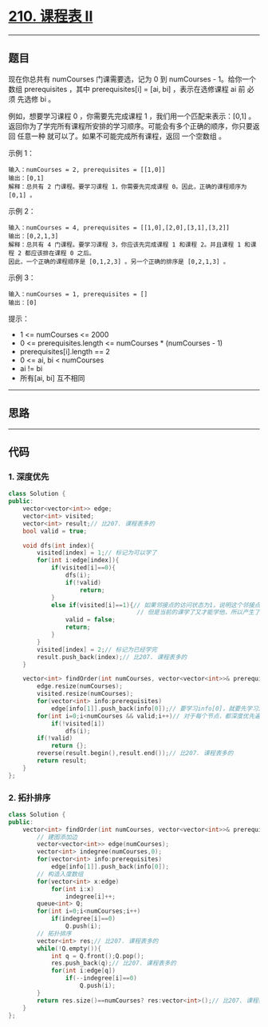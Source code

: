 # [210. 课程表 II](https://leetcode.cn/problems/course-schedule-ii/description/)

---

## 题目

现在你总共有 numCourses 门课需要选，记为 0 到 numCourses - 1。给你一个数组 prerequisites ，其中 prerequisites[i] = [ai, bi] ，表示在选修课程 ai 前 必须 先选修 bi 。  

例如，想要学习课程 0 ，你需要先完成课程 1 ，我们用一个匹配来表示：[0,1] 。
返回你为了学完所有课程所安排的学习顺序。可能会有多个正确的顺序，你只要返回 任意一种 就可以了。如果不可能完成所有课程，返回 一个空数组 。  

示例 1：  
```
输入：numCourses = 2, prerequisites = [[1,0]]
输出：[0,1]
解释：总共有 2 门课程。要学习课程 1，你需要先完成课程 0。因此，正确的课程顺序为 [0,1] 。
```

示例 2：  
```
输入：numCourses = 4, prerequisites = [[1,0],[2,0],[3,1],[3,2]]
输出：[0,2,1,3]
解释：总共有 4 门课程。要学习课程 3，你应该先完成课程 1 和课程 2。并且课程 1 和课程 2 都应该排在课程 0 之后。
因此，一个正确的课程顺序是 [0,1,2,3] 。另一个正确的排序是 [0,2,1,3] 。
```

示例 3：  
```
输入：numCourses = 1, prerequisites = []
输出：[0]
```

提示：  

- 1 <= numCourses <= 2000
- 0 <= prerequisites.length <= numCourses * (numCourses - 1)
- prerequisites[i].length == 2
- 0 <= ai, bi < numCourses
- ai != bi
- 所有[ai, bi] 互不相同

---

## 思路

---

## 代码

### 1. 深度优先

```C++
class Solution {
public:
    vector<vector<int>> edge;
    vector<int> visited;
    vector<int> result;// 比207. 课程表多的
    bool valid = true;

    void dfs(int index){
        visited[index] = 1;// 标记为可以学了
        for(int i:edge[index]){
            if(visited[i]==0){
                dfs(i);
                if(!valid)
                    return;
            }
            else if(visited[i]==1){// 如果邻接点的访问状态为1，说明这个邻接点已经被标记为可以学，
                                    // 但是当前的课学了又才能学他，所以产生了矛盾，也就是出现了环
                valid = false;
                return;
            }
        }
        visited[index] = 2;// 标记为已经学完
        result.push_back(index);// 比207. 课程表多的
    }

    vector<int> findOrder(int numCourses, vector<vector<int>>& prerequisites) {
        edge.resize(numCourses);
        visited.resize(numCourses);
        for(vector<int> info:prerequisites)
            edge[info[1]].push_back(info[0]);// 要学习info[0]，就要先学习info[1]
        for(int i=0;i<numCourses && valid;i++)// 对于每个节点，都深度优先遍历
            if(!visited[i])
                dfs(i);
        if(!valid)
            return {};
        reverse(result.begin(),result.end());// 比207. 课程表多的
        return result;
    }
};
```

### 2. 拓扑排序

```C++
class Solution {
public:
    vector<int> findOrder(int numCourses, vector<vector<int>>& prerequisites) {
        // 建图添加边
        vector<vector<int>> edge(numCourses);
        vector<int> indegree(numCourses,0);
        for(vector<int> info:prerequisites)
            edge[info[1]].push_back(info[0]);
        // 构造入度数组
        for(vector<int> x:edge)
            for(int i:x)
                indegree[i]++;
        queue<int> Q;
        for(int i=0;i<numCourses;i++)
            if(indegree[i]==0)
                Q.push(i);
        // 拓扑排序
        vector<int> res;// 比207. 课程表多的
        while(!Q.empty()){
            int q = Q.front();Q.pop();
            res.push_back(q);// 比207. 课程表多的
            for(int i:edge[q])
                if(--indegree[i]==0)
                    Q.push(i);
        }
        return res.size()==numCourses? res:vector<int>();// 比207. 课程表多的
    }
};
```
